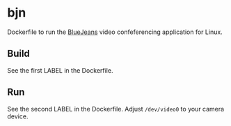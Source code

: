 # bjn

Dockerfile to run the [BlueJeans](https://www.bluejeans.com/) video
confeferencing application for Linux.

## Build

See the first LABEL in the Dockerfile.

## Run

See the second LABEL in the Dockerfile. Adjust `/dev/video0` to your camera
device.
